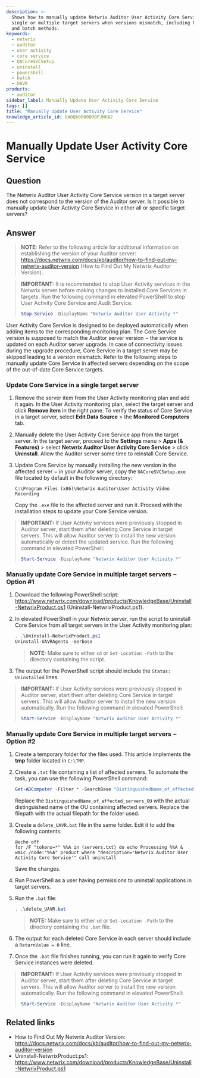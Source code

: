 ```yaml
---
description: >-
  Shows how to manually update Netwrix Auditor User Activity Core Service on
  single or multiple target servers when versions mismatch, including PowerShell
  and batch methods.
keywords:
  - netwrix
  - auditor
  - user activity
  - core service
  - UACoreSVCSetup
  - uninstall
  - powershell
  - batch
  - UAVR
products:
  - auditor
sidebar_label: Manually Update User Activity Core Service
tags: []
title: "Manually Update User Activity Core Service"
knowledge_article_id: kA0Qk0000000PJNKA2
---
```


# Manually Update User Activity Core Service

## Question

The Netwrix Auditor User Activity Core Service version in a target server does not correspond to the version of the Auditor server. Is it possible to manually update User Activity Core Service in either all or specific target servers?

## Answer

> **NOTE:** Refer to the following article for additional information on establishing the version of your Auditor server: https://docs.netwrix.com/docs/kb/auditor/how-to-find-out-my-netwrix-auditor-version (How to Find Out My Netwrix Auditor Version).

> **IMPORTANT:** It is recommended to stop User Activity services in the Netwrix server before making changes to installed Core Services in targets. Run the following command in elevated PowerShell to stop User Activity Core Service and Audit Service:
>
> ```powershell
> Stop-Service -DisplayName "Netwrix Auditor User Activity *"
> ```

User Activity Core Service is designed to be deployed automatically when adding items to the corresponding monitoring plan. The Core Service version is supposed to match the Auditor server version − the service is updated on each Auditor server upgrade. In case of connectivity issues during the upgrade procedure, Core Service in a target server may be skipped leading to a version mismatch. Refer to the following steps to manually update Core Service in affected servers depending on the scope of the out-of-date Core Service targets.

### Update Core Service in a single target server

1. Remove the server item from the User Activity monitoring plan and add it again. In the User Activity monitoring plan, select the target server and click **Remove item** in the right pane. To verify the status of Core Service in a target server, select **Edit Data Source** > the **Monitored Computers** tab.
2. Manually delete the User Activity Core Service app from the target server. In the target server, proceed to the **Settings** menu > **Apps (& Features)** > select **Netwrix Auditor User Activity Core Service** > click **Uninstall**. Allow the Auditor server some time to reinstall Core Service.
3. Update Core Service by manually installing the new version in the affected server − in your Auditor server, copy the `UACoreSVCSetup.exe` file located by default in the following directory:

   ```text
   C:\Program Files (x86)\Netwrix Auditor\User Activity Video Recording
   ```

   Copy the `.exe` file to the affected server and run it. Proceed with the installation steps to update your Core Service version.

> **IMPORTANT:** If User Activity services were previously stopped in Auditor server, start them after deleting Core Service in target servers. This will allow Auditor server to install the new version automatically or detect the updated service. Run the following command in elevated PowerShell:
>
> ```powershell
> Start-Service -DisplayName "Netwrix Auditor User Activity *"
> ```

### Manually update Core Service in multiple target servers − Option #1

1. Download the following PowerShell script: https://www.netwrix.com/download/products/KnowledgeBase/Uninstall-NetwrixProduct.ps1 (Uninstall-NetwrixProduct.ps1).
2. In elevated PowerShell in your Netwrix server, run the script to uninstall Core Service from all target servers in the User Activity monitoring plan:

   ```powershell
   . .\Uninstall-NetwrixProduct.ps1
   Uninstall-UAVRAgents -Verbose
   ```

   > **NOTE:** Make sure to either `cd` or `Set-Location -Path` to the directory containing the script.

3. The output for the PowerShell script should include the `Status: Uninstalled` lines.

> **IMPORTANT:** If User Activity services were previously stopped in Auditor server, start them after deleting Core Service in target servers. This will allow Auditor server to install the new version automatically. Run the following command in elevated PowerShell:
>
> ```powershell
> Start-Service -DisplayName "Netwrix Auditor User Activity *"
> ```

### Manually update Core Service in multiple target servers − Option #2

1. Create a temporary folder for the files used. This article implements the **tmp** folder located in `C:\TMP`.
2. Create a `.txt` file containing a list of affected servers. To automate the task, you can use the following PowerShell command:

   ```powershell
   Get-ADComputer -Filter * -SearchBase "DistinguishedName_of_affected_servers_OU" | Select -Expand Name | Out-File -filepath C:\TMP\servers.txt -Encoding ascii
   ```

   Replace the `DistinguishedName_of_affected_servers_OU` with the actual distinguished name of the OU containing affected servers. Replace the filepath with the actual filepath for the folder used.

3. Create a `delete_UAVR.bat` file in the same folder. Edit it to add the following contents:

   ```batch
   @echo off
   for /F "tokens=*" %%A in (servers.txt) do echo Processing %%A & wmic /node:"%%A" product where "description='Netwrix Auditor User Activity Core Service'" call uninstall
   ```

   Save the changes.

4. Run PowerShell as a user having permissions to uninstall applications in target servers.
5. Run the `.bat` file:

   ```powershell
   . .\delete_UAVR.bat
   ```

   > **NOTE:** Make sure to either `cd` or `Set-Location -Path` to the directory containing the `.bat` file.

6. The output for each deleted Core Service in each server should include a `ReturnValue = 0` line.
7. Once the `.bat` file finishes running, you can run it again to verify Core Service instances were deleted.

> **IMPORTANT:** If User Activity services were previously stopped in Auditor server, start them after deleting Core Service in target servers. This will allow Auditor server to install the new version automatically. Run the following command in elevated PowerShell:
>
> ```powershell
> Start-Service -DisplayName "Netwrix Auditor User Activity *"
> ```

## Related links

- How to Find Out My Netwrix Auditor Version: https://docs.netwrix.com/docs/kb/auditor/how-to-find-out-my-netwrix-auditor-version
- Uninstall-NetwrixProduct.ps1: https://www.netwrix.com/download/products/KnowledgeBase/Uninstall-NetwrixProduct.ps1
